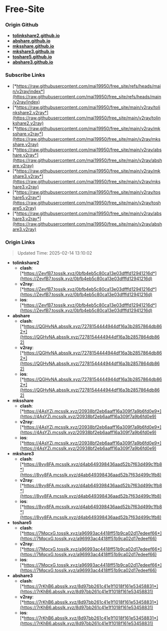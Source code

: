 # Free-Site

### Origin Github

- [**tolinkshare2.github.io**](https://github.com/tolinkshare2/tolinkshare2.github.io)
- [**abshare.github.io**](https://github.com/abshare/abshare.github.io)
- [**mksshare.github.io**](https://github.com/mksshare/mksshare.github.io)
- [**mkshare3.github.io**](https://github.com/mkshare3/mkshare3.github.io)
- [**toshare5.github.io**](https://github.com/toshare5/toshare5.github.io)
- [**abshare3.github.io**](https://github.com/abshare3/abshare3.github.io)

### Subscribe Links

- [*https://raw.githubusercontent.com/mai19950/free_site/refs/heads/main/v2ray/index*](https://raw.githubusercontent.com/mai19950/free_site/refs/heads/main/v2ray/index)
- [*https://raw.githubusercontent.com/mai19950/free_site/main/v2ray/tolinkshare2.v2ray*](https://raw.githubusercontent.com/mai19950/free_site/main/v2ray/tolinkshare2.v2ray)
- [*https://raw.githubusercontent.com/mai19950/free_site/main/v2ray/mksshare.v2ray*](https://raw.githubusercontent.com/mai19950/free_site/main/v2ray/mksshare.v2ray)
- [*https://raw.githubusercontent.com/mai19950/free_site/main/v2ray/abshare.v2ray*](https://raw.githubusercontent.com/mai19950/free_site/main/v2ray/abshare.v2ray)
- [*https://raw.githubusercontent.com/mai19950/free_site/main/v2ray/mkshare3.v2ray*](https://raw.githubusercontent.com/mai19950/free_site/main/v2ray/mkshare3.v2ray)
- [*https://raw.githubusercontent.com/mai19950/free_site/main/v2ray/toshare5.v2ray*](https://raw.githubusercontent.com/mai19950/free_site/main/v2ray/toshare5.v2ray)
- [*https://raw.githubusercontent.com/mai19950/free_site/main/v2ray/abshare3.v2ray*](https://raw.githubusercontent.com/mai19950/free_site/main/v2ray/abshare3.v2ray)

### Origin Links

> Updated Time: 2025-02-14 13:10:02

- **tolinkshare2**
  - **clash**: [*https://ZevfB7.tosslk.xyz/0bfb4eb5c80ca13e03dfffd12941216d*](https://ZevfB7.tosslk.xyz/0bfb4eb5c80ca13e03dfffd12941216d)
  - **v2ray**: [*https://ZevfB7.tosslk.xyz/0bfb4eb5c80ca13e03dfffd12941216d*](https://ZevfB7.tosslk.xyz/0bfb4eb5c80ca13e03dfffd12941216d)
  - **ios**: [*https://ZevfB7.tosslk.xyz/0bfb4eb5c80ca13e03dfffd12941216d*](https://ZevfB7.tosslk.xyz/0bfb4eb5c80ca13e03dfffd12941216d)
- **abshare**
  - **clash**: [*https://QGHvNA.absslk.xyz/7278154444944df16a3b2857864db862*](https://QGHvNA.absslk.xyz/7278154444944df16a3b2857864db862)
  - **v2ray**: [*https://QGHvNA.absslk.xyz/7278154444944df16a3b2857864db862*](https://QGHvNA.absslk.xyz/7278154444944df16a3b2857864db862)
  - **ios**: [*https://QGHvNA.absslk.xyz/7278154444944df16a3b2857864db862*](https://QGHvNA.absslk.xyz/7278154444944df16a3b2857864db862)
- **mksshare**
  - **clash**: [*https://4AsYZi.mcsslk.xyz/20938bf2eb6aaff16a309f7a9b6fd0e9*](https://4AsYZi.mcsslk.xyz/20938bf2eb6aaff16a309f7a9b6fd0e9)
  - **v2ray**: [*https://4AsYZi.mcsslk.xyz/20938bf2eb6aaff16a309f7a9b6fd0e9*](https://4AsYZi.mcsslk.xyz/20938bf2eb6aaff16a309f7a9b6fd0e9)
  - **ios**: [*https://4AsYZi.mcsslk.xyz/20938bf2eb6aaff16a309f7a9b6fd0e9*](https://4AsYZi.mcsslk.xyz/20938bf2eb6aaff16a309f7a9b6fd0e9)
- **mkshare3**
  - **clash**: [*https://8vy8FA.mcsslk.xyz/d4ab649398436aad52b7f63d499c1fb8*](https://8vy8FA.mcsslk.xyz/d4ab649398436aad52b7f63d499c1fb8)
  - **v2ray**: [*https://8vy8FA.mcsslk.xyz/d4ab649398436aad52b7f63d499c1fb8*](https://8vy8FA.mcsslk.xyz/d4ab649398436aad52b7f63d499c1fb8)
  - **ios**: [*https://8vy8FA.mcsslk.xyz/d4ab649398436aad52b7f63d499c1fb8*](https://8vy8FA.mcsslk.xyz/d4ab649398436aad52b7f63d499c1fb8)
- **toshare5**
  - **clash**: [*https://7MqcxG.tosslk.xyz/a96993ac4418ff51b9ca02d17edeef66*](https://7MqcxG.tosslk.xyz/a96993ac4418ff51b9ca02d17edeef66)
  - **v2ray**: [*https://7MqcxG.tosslk.xyz/a96993ac4418ff51b9ca02d17edeef66*](https://7MqcxG.tosslk.xyz/a96993ac4418ff51b9ca02d17edeef66)
  - **ios**: [*https://7MqcxG.tosslk.xyz/a96993ac4418ff51b9ca02d17edeef66*](https://7MqcxG.tosslk.xyz/a96993ac4418ff51b9ca02d17edeef66)
- **abshare3**
  - **clash**: [*https://7rKhB6.absslk.xyz/8d97bb261c41e1f1018f161e53458831*](https://7rKhB6.absslk.xyz/8d97bb261c41e1f1018f161e53458831)
  - **v2ray**: [*https://7rKhB6.absslk.xyz/8d97bb261c41e1f1018f161e53458831*](https://7rKhB6.absslk.xyz/8d97bb261c41e1f1018f161e53458831)
  - **ios**: [*https://7rKhB6.absslk.xyz/8d97bb261c41e1f1018f161e53458831*](https://7rKhB6.absslk.xyz/8d97bb261c41e1f1018f161e53458831)
